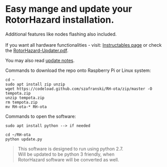 

# Easy mange and update your RotorHazard installation. 

Additional features like nodes flashing also included.
</br>
</br>
If you want all hardware functionalities - visit: [Instructables page](https://www.instructables.com/id/RotorHazard-Updater/)
or check the [RotorHazard-Updater.pdf](/how_to/RotorHazard-Updater.pdf).

You may also read [update notes](update-notes.md).

Commands to download the repo onto Raspberry Pi or Linux system:

	cd ~
	sudo apt install zip unzip
	wget https://codeload.github.com/szafranski/RH-ota/zip/master -O tempota.zip
	unzip tempota.zip
	rm tempota.zip
	mv RH-ota-* RH-ota

Commands to open the software:
	
	sudo apt install python --> if needed
	
	cd ~/RH-ota
	python update.py

>This software is designed to run using python 2.7.</br>
>Will be updated to be python 3 friendly, when</br>
>RotorHazard software will be converted as well.